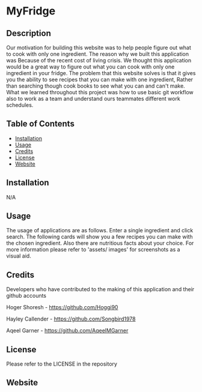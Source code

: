# MyFridge

## Description
Our motivation for building this website was to help people figure out what to cook with only one ingredient. The reason why we built this application was Because of the recent cost of living crisis. We thought this application would be a great way to figure out what you can cook with only one ingredient in your fridge. The problem that this website solves is that it gives you the ability to see recipes that you can make with one ingredient, Rather than searching though cook books to see what you can and can't make. What we learned throughout this project was how to use basic git workflow also to work as a team and understand ours teammates different work schedules.

## Table of Contents

- [Installation](#installation)
- [Usage](#usage)
- [Credits](#credits)
- [License](#license)
- [Website](#website)

## Installation

N/A

## Usage

The usage of applications are as follows. Enter a single ingredient and click search. The following cards will show you a few recipes you can make with the chosen ingredient. Also there are nutritious facts about your choice. For more information please refer to 'assets/ images' for screenshots as a visual aid.

## Credits

Developers who have contributed to the making of this application and their github accounts 

Hoger Shoresh - https://github.com/Hoggi90

Hayley Callender - https://github.com/Songbird1978

Aqeel Garner - https://github.com/AqeelMGarner

## License

Please refer to the LICENSE in the repository

## Website


